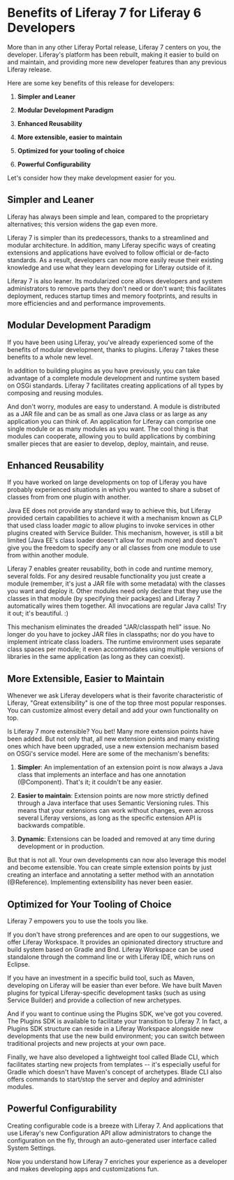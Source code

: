 # Benefits of Liferay 7 for Liferay 6 Developers [](id=benefits-of-liferay-7-for-liferay-6-developers)

More than in any other Liferay Portal release, Liferay 7 centers on you, the
developer. Liferay's platform has been rebuilt, making it easier to build on and
maintain, and providing more new developer features than any previous Liferay
release.

Here are some key benefits of this release for developers:

1. **Simpler and Leaner**

2. **Modular Development Paradigm**

3. **Enhanced Reusability**

4. **More extensible, easier to maintain**

5. **Optimized for your tooling of choice**

6. **Powerful Configurability**

Let's consider how they make development easier for you.

## Simpler and Leaner [](id=simpler-and-leaner)

Liferay has always been simple and lean, compared to the proprietary
alternatives; this version widens the gap even more.

Liferay 7 is simpler than its predecessors, thanks to a streamlined and modular
architecture. In addition, many Liferay specific ways of creating extensions and
applications have evolved to follow official or de-facto standards. As a result,
developers can now more easily reuse their existing knowledge and use what they
learn developing for Liferay outside of it.

Liferay 7 is also leaner. Its modularized core allows developers and system
administrators to remove parts they don't need or don't want; this facilitates
deployment, reduces startup times and memory footprints, and results in more
efficiencies and and performance improvements.

## Modular Development Paradigm [](id=modular-development-paradigm)

If you have been using Liferay, you've already experienced some of the benefits
of modular development, thanks to plugins. Liferay 7 takes these benefits to a
whole new level.

In addition to building plugins as you have previously, you can take advantage
of a complete module development and runtime system based on OSGi standards.
Liferay 7 facilitates creating applications of all types by composing and
reusing modules.

And don't worry, modules are easy to understand. A module is distributed as a
JAR file and can be as small as one Java class or as large as any application
you can think of. An application for Liferay can comprise one single module or
as many modules as you want. The cool thing is that modules can cooperate,
allowing you to build applications by combining smaller pieces that are easier
to develop, deploy, maintain, and reuse.

## Enhanced Reusability [](id=enhanced-reusability)

If you have worked on large developments on top of Liferay you have probably
experienced situations in which you wanted to share a subset of classes from
from one plugin with another.

Java EE does not provide any standard way to achieve this, but Liferay provided
certain capabilities to achieve it with a mechanism known as CLP that used class
loader *magic* to allow plugins to invoke services in other plugins created with
Service Builder. This mechanism, however, is still a bit limited (Java EE's
class loader doesn't allow for much more) and doesn't give you the freedom to
specify any or all classes from one module to use from within another module.

Liferay 7 enables greater reusability, both in code and runtime memory, several
folds. For any desired reusable functionality you just create a module
(remember, it's just a JAR file with some metadata) with the classes you want
and deploy it. Other modules need only declare that they use the classes in that
module (by specifying their packages) and Liferay 7 automatically wires them
together. All invocations are regular Java calls! Try it out; it's beautiful. :)

This mechanism eliminates the dreaded "JAR/classpath hell" issue. No longer do
you have to jockey JAR files in classpaths; nor do you have to implement
intricate class loaders. The runtime environment uses separate class spaces per
module; it even accommodates using multiple versions of libraries in the same
application (as long as they can coexist).

## More Extensible, Easier to Maintain [](id=more-extensible-easier-to-maintain)

Whenever we ask Liferay developers what is their favorite characteristic of
Liferay, "Great extensibility" is one of the top three most popular responses.
You can customize almost every detail and add your own functionality on top.

Is Liferay 7 more extensible? You bet! Many more extension points have been
added. But not only that, all new extension points and many existing ones which
have been upgraded, use a new extension mechanism based on OSGi's service model.
Here are some of the mechanism's benefits:

1. **Simpler**: An implementation of an extension point is now always a
Java class that implements an interface and has one annotation (@Component).
That's it; it couldn't be any easier.

2. **Easier to maintain**: Extension points are now more strictly defined
through a Java interface that uses Semantic Versioning rules. This means that
your extensions can work without changes, even across several Liferay versions,
as long as the specific extension API is backwards compatible.

3. **Dynamic**: Extensions can be loaded and removed at any time during
development or in production.

But that is not all. Your own developments can now also leverage this model and
become extensible. You can create simple extension points by just creating an
interface and annotating a setter method with an annotation (@Reference).
Implementing extensibility has never been easier.

## Optimized for Your Tooling of Choice [](id=optimized-for-your-tooling-of-choice)

Liferay 7 empowers you to use the tools you like.

If you don't have strong preferences and are open to our suggestions, we offer
Liferay Workspace. It provides an opinionated directory structure and build
system based on Gradle and Bnd. Liferay Workspace can be used standalone through
the command line or with Liferay IDE, which runs on Eclipse.

If you have an investment in a specific build tool, such as Maven, developing on
Liferay will be easier than ever before. We have built Maven plugins for typical
Liferay-specific development tasks (such as using Service Builder) and provide a
collection of new archetypes.

And if you want to continue using the Plugins SDK, we've got you covered. The
Plugins SDK is available to facilitate your transition to Liferay 7. In fact, a
Plugins SDK structure can reside in a Liferay Workspace alongside new
developments that use the new build environment; you can switch between
traditional projects and new projects at your own pace.

Finally, we have also developed a lightweight tool called Blade CLI, which
facilitates starting new projects from templates -- it's especially useful for
Gradle which doesn't have Maven's concept of archetypes. Blade CLI also offers
commands to start/stop the server and deploy and administer modules.

## Powerful Configurability [](id=powerful-configurability)

Creating configurable code is a breeze with Liferay 7. And applications that use
Liferay's new Configuration API allow administrators to change the configuration
on the fly, through an auto-generated user interface called System Settings.

Now you understand how Liferay 7 enriches your experience as a developer and
makes developing apps and customizations fun.

<!-- TODO Uncomment this to transition to the next article.
Next, we'll take a look at OSGi modules to learn their capabilities and why
they're fun to develop.
-->
